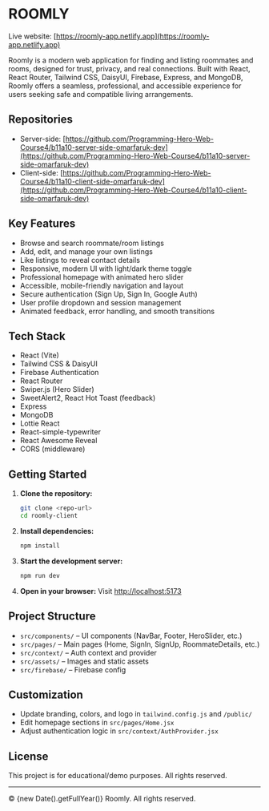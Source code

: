 # ROOMLY

Live website: [https://roomly-app.netlify.app](https://roomly-app.netlify.app)

Roomly is a modern web application for finding and listing roommates and rooms, designed for trust, privacy, and real connections. Built with React, React Router, Tailwind CSS, DaisyUI, Firebase, Express, and MongoDB, Roomly offers a seamless, professional, and accessible experience for users seeking safe and compatible living arrangements.

## Repositories
- Server-side: [https://github.com/Programming-Hero-Web-Course4/b11a10-server-side-omarfaruk-dev](https://github.com/Programming-Hero-Web-Course4/b11a10-server-side-omarfaruk-dev)
- Client-side: [https://github.com/Programming-Hero-Web-Course4/b11a10-client-side-omarfaruk-dev](https://github.com/Programming-Hero-Web-Course4/b11a10-client-side-omarfaruk-dev)

## Key Features
- Browse and search roommate/room listings
- Add, edit, and manage your own listings
- Like listings to reveal contact details
- Responsive, modern UI with light/dark theme toggle
- Professional homepage with animated hero slider
- Accessible, mobile-friendly navigation and layout
- Secure authentication (Sign Up, Sign In, Google Auth)
- User profile dropdown and session management
- Animated feedback, error handling, and smooth transitions

## Tech Stack
- React (Vite)
- Tailwind CSS & DaisyUI
- Firebase Authentication
- React Router
- Swiper.js (Hero Slider)
- SweetAlert2, React Hot Toast (feedback)
- Express
- MongoDB
- Lottie React
- React-simple-typewriter
- React Awesome Reveal
- CORS (middleware)

## Getting Started
1. **Clone the repository:**
   ```bash
   git clone <repo-url>
   cd roomly-client
   ```
2. **Install dependencies:**
   ```bash
   npm install
   ```
3. **Start the development server:**
   ```bash
   npm run dev
   ```
4. **Open in your browser:**
   Visit [http://localhost:5173](http://localhost:5173)

## Project Structure
- `src/components/` – UI components (NavBar, Footer, HeroSlider, etc.)
- `src/pages/` – Main pages (Home, SignIn, SignUp, RoommateDetails, etc.)
- `src/context/` – Auth context and provider
- `src/assets/` – Images and static assets
- `src/firebase/` – Firebase config

## Customization
- Update branding, colors, and logo in `tailwind.config.js` and `/public/`
- Edit homepage sections in `src/pages/Home.jsx`
- Adjust authentication logic in `src/context/AuthProvider.jsx`

## License
This project is for educational/demo purposes. All rights reserved.

---

© {new Date().getFullYear()} Roomly. All rights reserved.
